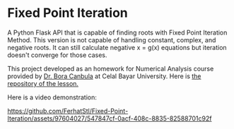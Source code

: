 # Fixed Point Iteration
A Python Flask API that is capable of finding roots with Fixed Point Iteration Method. This version is not capable of handling constant, complex, and negative roots. It can still calculate negative x = g(x) equations but iteration doesn't converge for those cases.

This project developed as an homework for Numerical Analysis course provided by [Dr. Bora Canbula](https://www.github.com/canbula) at Celal Bayar University. Here is [the repository of the lesson.](https://github.com/canbula/NumericalAnalysis)

Here is a video demonstration:

https://github.com/FerhatStl/Fixed-Point-Iteration/assets/97604027/547847cf-0acf-408c-8835-82588701c92f




